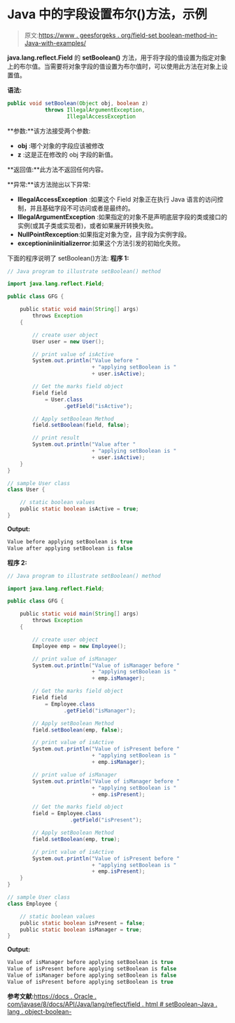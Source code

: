 # Java 中的字段设置布尔()方法，示例

> 原文:[https://www . geesforgeks . org/field-set boolean-method-in-Java-with-examples/](https://www.geeksforgeeks.org/field-setboolean-method-in-java-with-examples/)

**java.lang.reflect.Field** 的 **setBoolean()** 方法，用于将字段的值设置为指定对象上的布尔值。当需要将对象字段的值设置为布尔值时，可以使用此方法在对象上设置值。

**语法:**

```java
public void setBoolean(Object obj, boolean z)
            throws IllegalArgumentException,
                   IllegalAccessException

```

**参数:**该方法接受两个参数:

*   **obj** :哪个对象的字段应该被修改
*   **z** :这是正在修改的 obj 字段的新值。

**返回值:**此方法不返回任何内容。

**异常:**该方法抛出以下异常:

*   **IllegalAccessException** :如果这个 Field 对象正在执行 Java 语言的访问控制，并且基础字段不可访问或者是最终的。
*   **IllegalArgumentException** :如果指定的对象不是声明底层字段的类或接口的实例(或其子类或实现者)，或者如果展开转换失败。
*   **NullPointRexception**:如果指定对象为空，且字段为实例字段。
*   **exceptioniniinitializerror**:如果这个方法引发的初始化失败。

下面的程序说明了 setBoolean()方法:
**程序 1:**

```java
// Java program to illustrate setBoolean() method

import java.lang.reflect.Field;

public class GFG {

    public static void main(String[] args)
        throws Exception
    {

        // create user object
        User user = new User();

        // print value of isActive
        System.out.println("Value before "
                           + "applying setBoolean is "
                           + user.isActive);

        // Get the marks field object
        Field field
            = User.class
                  .getField("isActive");

        // Apply setBoolean Method
        field.setBoolean(field, false);

        // print result
        System.out.println("Value after "
                           + "applying setBoolean is "
                           + user.isActive);
    }
}

// sample User class
class User {

    // static boolean values
    public static boolean isActive = true;
}
```

**Output:**

```java
Value before applying setBoolean is true
Value after applying setBoolean is false

```

**程序 2:**

```java
// Java program to illustrate setBoolean() method

import java.lang.reflect.Field;

public class GFG {

    public static void main(String[] args)
        throws Exception
    {

        // create user object
        Employee emp = new Employee();

        // print value of isManager
        System.out.println("Value of isManager before "
                           + "applying setBoolean is "
                           + emp.isManager);

        // Get the marks field object
        Field field
            = Employee.class
                  .getField("isManager");

        // Apply setBoolean Method
        field.setBoolean(emp, false);

        // print value of isActive
        System.out.println("Value of isPresent before "
                           + "applying setBoolean is "
                           + emp.isManager);

        // print value of isManager
        System.out.println("Value of isManager before "
                           + "applying setBoolean is "
                           + emp.isPresent);

        // Get the marks field object
        field = Employee.class
                    .getField("isPresent");

        // Apply setBoolean Method
        field.setBoolean(emp, true);

        // print value of isActive
        System.out.println("Value of isPresent before "
                           + "applying setBoolean is "
                           + emp.isPresent);
    }
}

// sample User class
class Employee {

    // static boolean values
    public static boolean isPresent = false;
    public static boolean isManager = true;
}
```

**Output:**

```java
Value of isManager before applying setBoolean is true
Value of isPresent before applying setBoolean is false
Value of isManager before applying setBoolean is false
Value of isPresent before applying setBoolean is true

```

**参考文献:**[https://docs . Oracle . com/javase/8/docs/API/Java/lang/reflect/field . html # setBoolean-Java . lang . object-boolean-](https://docs.oracle.com/javase/8/docs/api/java/lang/reflect/Field.html#setBoolean-java.lang.Object-boolean-)